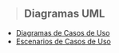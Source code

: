 > ## Diagramas UML

* [Diagramas de Casos de Uso](diagramas_de_casos_de_uso.md)
* [Escenarios de Casos de Uso](escenarios_de_casos_de_uso.md)





